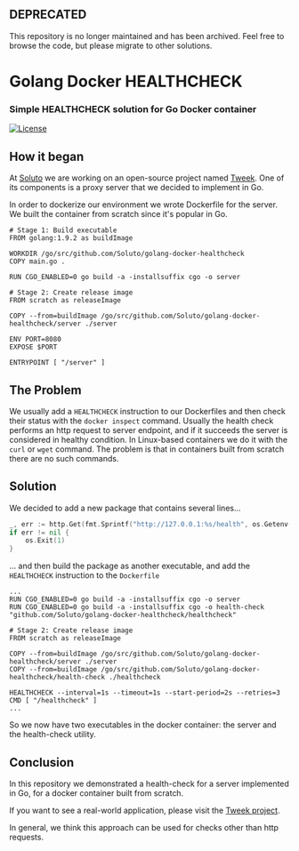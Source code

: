 ## DEPRECATED
This repository is no longer maintained and has been archived. Feel free to browse the code, but please migrate to other solutions.

# Golang Docker HEALTHCHECK
### Simple HEALTHCHECK solution for Go Docker container

[![License](https://img.shields.io/badge/license-MIT-blue.svg)](https://github.com/soluto/tweek/blob/master/LICENSE.md)

## How it began

At [Soluto](https://blog.solutotlv.com/) we are working on an open-source project named [Tweek](https://github.com/Soluto/tweek).
One of its components is a proxy server that we decided to implement in Go.

In order to dockerize our environment we wrote Dockerfile for the server.
We built the container from scratch since it's popular in Go.

```docker
# Stage 1: Build executable
FROM golang:1.9.2 as buildImage
 
WORKDIR /go/src/github.com/Soluto/golang-docker-healthcheck
COPY main.go .

RUN CGO_ENABLED=0 go build -a -installsuffix cgo -o server

# Stage 2: Create release image
FROM scratch as releaseImage

COPY --from=buildImage /go/src/github.com/Soluto/golang-docker-healthcheck/server ./server

ENV PORT=8080
EXPOSE $PORT

ENTRYPOINT [ "/server" ]
```

## The Problem
We usually add a `HEALTHCHECK` instruction to our Dockerfiles and then check their status with the `docker inspect` command.
Usually the health check performs an http request to server endpoint, and if it succeeds the server is considered in healthy condition.
In Linux-based containers we do it with the `curl` or `wget` command.
The problem is that in containers built from scratch there are no such commands.

## Solution
We decided to add a new package that contains several lines...

```go
_, err := http.Get(fmt.Sprintf("http://127.0.0.1:%s/health", os.Getenv("PORT")))
if err != nil {
	os.Exit(1)
}
```

... and then build the package as another executable, and add the `HEALTHCHECK` instruction to the `Dockerfile`

```docker
...
RUN CGO_ENABLED=0 go build -a -installsuffix cgo -o server
RUN CGO_ENABLED=0 go build -a -installsuffix cgo -o health-check "github.com/Soluto/golang-docker-healthcheck/healthcheck"

# Stage 2: Create release image
FROM scratch as releaseImage

COPY --from=buildImage /go/src/github.com/Soluto/golang-docker-healthcheck/server ./server
COPY --from=buildImage /go/src/github.com/Soluto/golang-docker-healthcheck/health-check ./healthcheck

HEALTHCHECK --interval=1s --timeout=1s --start-period=2s --retries=3 CMD [ "/healthcheck" ]
...
```

So we now have two executables in the docker container: the server and the health-check utility.

## Conclusion
In this repository we demonstrated a health-check for a server implemented in Go, for a docker container built from scratch. 

If you want to see a real-world application, please visit the [Tweek project](https://github.com/Soluto/tweek/tree/secure-gateway/services/secure-gateway).

In general, we think this approach can be used for checks other than http requests.
